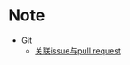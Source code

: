# Note

- Git
	- [关联issue与pull request](https://github.com/fzxiao233/Note/blob/master/Git/%E5%85%B3%E8%81%94issue%E4%B8%8Epull%20request.md)
